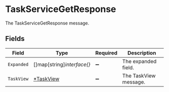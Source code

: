 # TaskServiceGetResponse

The TaskServiceGetResponse message.


## Fields

| Field                                        | Type                                         | Required                                     | Description                                  |
| -------------------------------------------- | -------------------------------------------- | -------------------------------------------- | -------------------------------------------- |
| `Expanded`                                   | []map[string]*interface{}*                   | :heavy_minus_sign:                           | The expanded field.                          |
| `TaskView`                                   | [*TaskView](../../models/shared/taskview.md) | :heavy_minus_sign:                           | The TaskView message.                        |